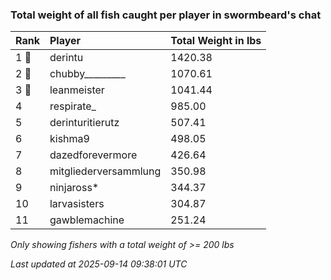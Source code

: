 ### Total weight of all fish caught per player in swormbeard's chat

| Rank  | Player                | Total Weight in lbs |
|:------|:----------------------|:--------------------|
| 1 🥇  | derintu               | 1420.38             |
| 2 🥈  | chubby_________       | 1070.61             |
| 3 🥉  | leanmeister           | 1041.44             |
| 4     | respirate_            | 985.00              |
| 5     | derinturitierutz      | 507.41              |
| 6     | kishma9               | 498.05              |
| 7     | dazedforevermore      | 426.64              |
| 8     | mitgliederversammlung | 350.98              |
| 9     | ninjaross*            | 344.37              |
| 10    | larvasisters          | 304.87              |
| 11    | gawblemachine         | 251.24              |

_Only showing fishers with a total weight of >= 200 lbs_

_Last updated at 2025-09-14 09:38:01 UTC_